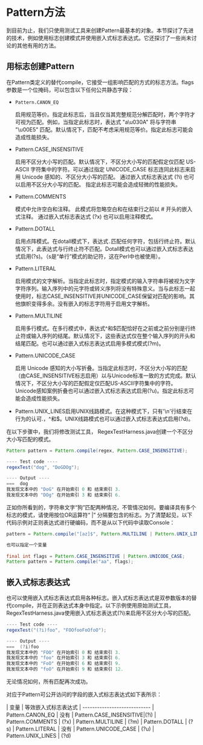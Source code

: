 # Pattern方法

到目前为止，我们只使用测试工具来创建Pattern最基本的对象。本节探讨了先进的技术，例如使用标志创建模式并使用嵌入式标志表达式。它还探讨了一些尚未讨论的其他有用的方法。

## 用标志创建Pattern

在Pattern类定义的替代compile，它接受一组影响匹配的方式的标志方法。flags参数是一个位掩码，可以包含以下任何公共静态字段：

* `Pattern.CANON_EQ` 
    
    启用规范等价。指定此标志后，当且仅当其完整规范分解匹配时，两个字符才可视为匹配。例如，当指定此标志时，表达式 "a\u030A" 将与字符串 "\u00E5" 匹配。默认情况下，匹配不考虑采用规范等价。指定此标志可能会造成性能损失。
    
* Pattern.CASE_INSENSITIVE

    启用不区分大小写的匹配。默认情况下，不区分大小写的匹配假定仅匹配 US-ASCII 字符集中的字符。可以通过指定 UNICODE_CASE 标志连同此标志来启用 Unicode 感知的、不区分大小写的匹配。 通过嵌入式标志表达式  (?i) 也可以启用不区分大小写的匹配。 指定此标志可能会造成轻微的性能损失。
    
* Pattern.COMMENTS

    模式中允许空白和注释。 此模式将忽略空白和在结束行之前以 # 开头的嵌入式注释。 通过嵌入式标志表达式  (?x) 也可以启用注释模式。 


* Pattern.DOTALL

    启用点阵模式。在dotall模式下，表达式`.`匹配任何字符，包括行终止符。默认情况下，此表达式与行终止符不匹配。Dotall模式也可以通过嵌入式标志表达式启用(?s)。（s是“单行”模式的助记符，这在Perl中也被使用）。
    
* Pattern.LITERAL

    启用模式的文字解析。当指定此标志时，指定模式的输入字符串将被视为文字字符序列。输入序列中的元字符或转义序列将没有特殊意义。当与此标志一起使用时，标志CASE_INSENSITIVE并UNICODE_CASE保留对匹配的影响。其他旗帜变得多余。没有嵌入的标志字符用于启用文字解析。
    
* Pattern.MULTILINE

    启用多行模式。在多行模式中，表达式^和$匹配恰好在之前或之前分别是行终止符或输入序列的结尾。默认情况下，这些表达式仅在整个输入序列的开头和结尾匹配。也可以通过嵌入式标志表达式启用多模式模式(?m)。
    
* Pattern.UNICODE_CASE

    启用 Unicode 感知的大小写折叠。当指定此标志时，不区分大小写的匹配（由CASE_INSENSITIVE标志启用）以与Unicode标准一致的方式完成。默认情况下，不区分大小写的匹配假定仅匹配US-ASCII字符集中的字符。Unicode感知案例折叠也可以通过嵌入式标志表达式启用(?u)。指定此标志可能会造成性能损失。
    
* Pattern.UNIX_LINES启用UNIX线路模式。在这种模式下，只有'\n'行结束在行为的认可.，^和$。UNIX线路模式也可以通过嵌入式标志表达式启用(?d)。

在以下步骤中，我们将修改测试工具， RegexTestHarness.java创建一个不区分大小写匹配的模式。

```java
Pattern pattern = Pattern.compile(regex, Pattern.CASE_INSENSITIVE);

---- Test code ----
regexTest("dog", "DoGDOg");

---- Output ----
===  dog
我发现文本中的 "DoG" 在开始索引 0 和 结束索引 3.
我发现文本中的 "DOg" 在开始索引 3 和 结束索引 6.

```

正如你所看到的，字符串文字“狗”匹配两种情况，不管情况如何。要编译具有多个标志的模式，请使用按位OR运算符“ |” 分隔要包含的标志。为了清楚起见，以下代码示例对正则表达式进行硬编码，而不是从以下代码中读取Console：

```java
pattern = Pattern.compile("[az]$", Pattern.MULTILINE | Pattern.UNIX_LINES);

也可以指定一个变量
 
final int flags = Pattern.CASE_INSENSITIVE | Pattern.UNICODE_CASE;
Pattern pattern = Pattern.compile("aa", flags);
```


## 嵌入式标志表达式
也可以使用嵌入式标志表达式启用各种标志。嵌入式标志表达式是双参数版本的替代compile，并在正则表达式本身中指定。以下示例使用原始测试工具， RegexTestHarness.java使用嵌入式标志表达式(?i)来启用不区分大小写的匹配。

```java
---- Test code ----
regexTest("(?i)foo", "FOOfooFoOfoO");

---- Output ----
===  (?i)foo
我发现文本中的 "FOO" 在开始索引 0 和 结束索引 3.
我发现文本中的 "foo" 在开始索引 3 和 结束索引 6.
我发现文本中的 "FoO" 在开始索引 6 和 结束索引 9.
我发现文本中的 "foO" 在开始索引 9 和 结束索引 12.

```

无论情况如何，所有匹配再次成功。

对应于Pattern可公开访问的字段的嵌入式标志表达式如下表所示：

| 变量 | 	等效嵌入式标志表达式
| ----------------------------
| Pattern.CANON_EQ | 没有
| Pattern.CASE_INSENSITIVE|(?i)
| Pattern.COMMENTS | (?x)
| Pattern.MULTILINE | (?m)
| Pattern.DOTALL | (?s)
| Pattern.LITERAL | 没有
| Pattern.UNICODE_CASE	| (?u)
| Pattern.UNIX_LINES | (?d)
